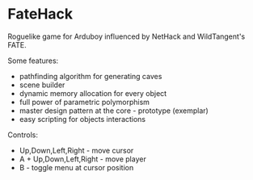 # FateHack
Roguelike game for Arduboy influenced by NetHack and WildTangent's FATE.

Some features:
* pathfinding algorithm for generating caves
* scene builder
* dynamic memory allocation for every object
* full power of parametric polymorphism
* master design pattern at the core - prototype (exemplar)
* easy scripting for objects interactions

Controls:
* Up,Down,Left,Right - move cursor
* A + Up,Down,Left,Right - move player
* B - toggle menu at cursor position
